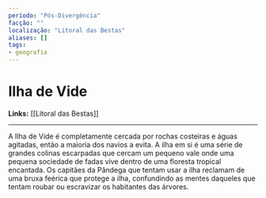 ```yaml
---
período: "Pós-Divergência"
facção: ""
localização: "Litoral das Bestas"
aliases: []
tags:
- geografia
---
```


# **Ilha de Vide**

**Links:** [[Litoral das Bestas]]

---
A Ilha de Vide é completamente cercada por rochas costeiras e águas agitadas, então a maioria dos navios a evita. A ilha em si é uma série de grandes colinas escarpadas que cercam um pequeno vale onde uma pequena sociedade de fadas vive dentro de uma floresta tropical encantada. Os capitães da Pândega que tentam usar a ilha reclamam de uma bruxa feérica que protege a ilha, confundindo as mentes daqueles que tentam roubar ou escravizar os habitantes das árvores.